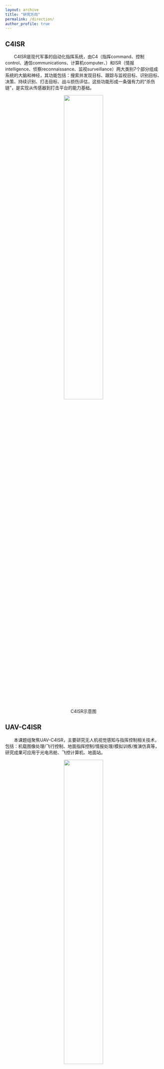 ```yaml
---
layout: archive
title: "研究方向"
permalink: /direction/
author_profile: true
---
```


## C4ISR

&emsp;&emsp;C4ISR是现代军事的自动化指挥系统，由C4（指挥command、控制control、通信communications、计算机computer、）和ISR（情报intelligence、侦察reconnaissance、监视surveillance）两大类别7个部分组成系统的大脑和神经，其功能包括：搜索并发现目标、跟踪与监视目标、识别目标、决策、持续识别、打击目标、战斗损伤评估，这些功能形成一条强有力的“杀伤链”，是实现从传感器到打击平台的能力基础。

<div style="text-align: center;">
  <img src="{{site.url}}/images/C4ISR.png" style="height: auto; width: auto\9; width:50%;"/>
  <p>C4ISR示意图</p>
</div>

## UAV-C4ISR

&emsp;&emsp;本课题组聚焦UAV-C4ISR，主要研究无人机视觉感知与指挥控制相关技术，包括：机载图像处理/飞行控制、地面指挥控制/情报处理/模拟训练/推演仿真等，研究成果可应用于光电吊舱、飞控计算机、地面站。

<div style="text-align: center;">
  <img src="{{site.url}}/images/UAV-C4ISR.png" style="height: auto; width: auto\9; width:50%;"/>
  <p>研究方向应用示意图</p>
</div>

## 研究方向涉及的关键点分解

<br/>
<div style="text-align: center;">
  <img src="{{site.url}}/images/Key_points_of_research_direction.png" style="height: auto; width: auto\9; width:50%;"/>
  <p>研究方向应用示意图</p>
</div>
